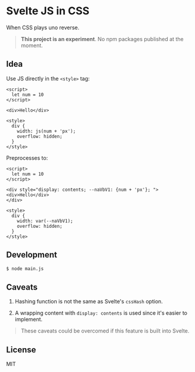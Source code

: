 # Svelte JS in CSS

When CSS plays uno reverse.

> **This project is an experiment**. No npm packages published at the moment.

## Idea

Use JS directly in the `<style>` tag:

```svelte
<script>
  let num = 10
</script>

<div>Hello</div>

<style>
  div {
    width: js(num + 'px');
    overflow: hidden;
  }
</style>
```

Preprocesses to:

```svelte
<script>
  let num = 10
</script>

<div style="display: contents; --naVbV1: {num + 'px'}; ">
<div>Hello</div>
</div>

<style>
  div {
    width: var(--naVbV1);
    overflow: hidden;
  }
</style>
```

## Development

```bash
$ node main.js
```

## Caveats

1. Hashing function is not the same as Svelte's `cssHash` option.

2. A wrapping content with `display: contents` is used since it's easier to implement.

> These caveats could be overcomed if this feature is built into Svelte.

## License

MIT
